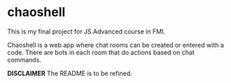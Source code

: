 # chaoshell

This is my final project for JS Advanced course in FMI.

Chaoshell is a web app where chat rooms can be created or entered with a code.
There are bots in each room that do actions based on chat commands.

**DISCLAIMER**
The README is to be refined.